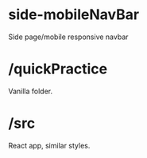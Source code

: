 # side-mobileNavBar
Side page/mobile responsive navbar 

# /quickPractice
Vanilla folder. 

# /src
React app, similar styles.

